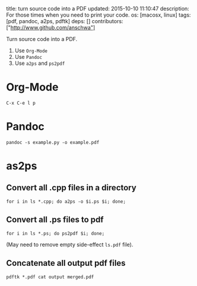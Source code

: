 title: turn source code into a PDF
updated: 2015-10-10 11:10:47
description: For those times when you need to print your code.
os: [macosx, linux]
tags: [pdf, pandoc, a2ps, pdftk]
deps: []
contributors: ["http://www.github.com/anschwa"] 

Turn source code into a PDF.

1. Use `Org-Mode`
2. Use `Pandoc`
3. Use `a2ps` and `ps2pdf`

# Org-Mode

```
C-x C-e l p
```

# Pandoc
```
pandoc -s example.py -o example.pdf
```

# as2ps

## Convert all .cpp files in a directory

```
for i in ls *.cpp; do a2ps -o $i.ps $i; done;
```

## Convert all .ps files to pdf
```
for i in ls *.ps; do ps2pdf $i; done;
```

(May need to remove empty side-effect `ls.pdf` file).

## Concatenate all output pdf files
```
pdftk *.pdf cat output merged.pdf
```
